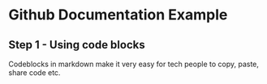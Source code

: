 # Github Documentation Example

## Step 1 - Using code blocks

Codeblocks in markdown make it very easy for tech people to copy, paste, share code etc.



